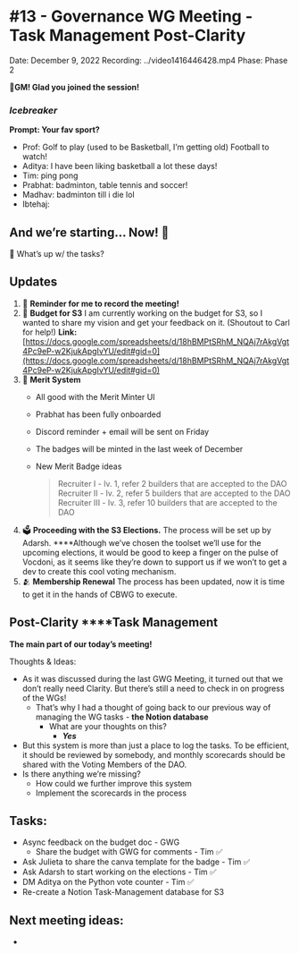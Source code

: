 # #13 - Governance WG Meeting - Task Management Post-Clarity

Date: December 9, 2022
Recording: ../video1416446428.mp4
Phase: Phase 2

🌱**GM! Glad you joined the session!**

### *Icebreaker*

**Prompt: Your fav sport?**

- Prof:  Golf to play (used to be Basketball, I’m getting old) Football to watch!
- Aditya: I have been liking basketball a lot these days!
- Tim: ping pong
- Prabhat: badminton, table tennis and soccer!
- Madhav: badminton till i die lol
- Ibtehaj:

## And we’re starting... Now! 🚀

<aside>
📢 What’s up w/ the tasks?

## Updates

1. 🔴 **Reminder for me to record the meeting!**
2. 💸 **Budget for S3**
I am currently working on the budget for S3, so I wanted to share my vision and get your feedback on it. (Shoutout to Carl for help!)
**Link:** [https://docs.google.com/spreadsheets/d/18hBMPtSRhM_NQAj7rAkgVgt4Pc9eP-w2KjukApgIvYU/edit#gid=0](https://docs.google.com/spreadsheets/d/18hBMPtSRhM_NQAj7rAkgVgt4Pc9eP-w2KjukApgIvYU/edit#gid=0)
3. 🏅 **Merit System**
    - All good with the Merit Minter UI
    - Prabhat has been fully onboarded
    - Discord reminder + email will be sent on Friday
    - The badges will be minted in the last week of December
    - New Merit Badge ideas
        
        > Recruiter I - lv. 1, refer 2 builders that are accepted to the DAO
        Recruiter II - lv. 2, refer 5 builders that are accepted to the DAO
        Recruiter III - lv. 3, refer 10 builders that are accepted to the DAO
        > 
4. 🗳️ **Proceeding with the S3 Elections.**
The process will be set up by Adarsh.
****Although we’ve chosen the toolset we’ll use for the upcoming elections, it would be good to keep a finger on the pulse of Vocdoni, as it seems like they’re down to support us if we won’t to get a dev to create this cool voting mechanism. 
5. 🫂 **Membership Renewal** 
The process has been updated, now it is time to get it in the hands of CBWG to execute.
</aside>

## Post-Clarity ****Task Management

**The main part of our today’s meeting!** 

Thoughts & Ideas:

- As it was discussed during the last GWG Meeting, it turned out that we don’t really need Clarity. But there’s still a need to check in on progress of the WGs!
    - That’s why I had a thought of going back to our previous way of managing the WG tasks - **the Notion database**
        - What are your thoughts on this?
            - ***Yes***
- But this system is more than just a place to log the tasks. To be efficient, it should be reviewed by somebody, and monthly scorecards should be shared with the Voting Members of the DAO.
- Is there anything we’re missing?
    - How could we further improve this system
    - Implement the scorecards in the process

## Tasks:

- Async feedback on the budget doc - GWG
    - Share the budget with GWG for comments - Tim ✅
- Ask Julieta to share the canva template for the badge - Tim ✅
- Ask Adarsh to start working on the elections - Tim ✅
- DM Aditya on the Python vote counter - Tim ✅
- Re-create a Notion Task-Management database for S3

## **Next meeting ideas:**

-